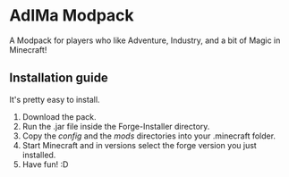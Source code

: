# AdIMa Modpack #

A Modpack for players who like Adventure, Industry, and a bit of Magic in Minecraft!

## Installation guide

It's pretty easy to install.

1. Download the pack.
2. Run the .jar file inside the Forge-Installer directory.
3. Copy the *config* and the *mods* directories into your .minecraft folder.
4. Start Minecraft and in versions select the forge version you just installed.
5. Have fun! :D

